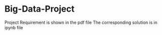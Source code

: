 # Big-Data-Project
Project Requirement is shown in the pdf file
The corresponding solution is in ipynb file
